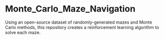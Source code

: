 # Monte_Carlo_Maze_Navigation
Using an open-source dataset of randomly-generated mazes and Monte Carlo methods, this repository creates a reinforcement learning algorithm to solve each maze.

